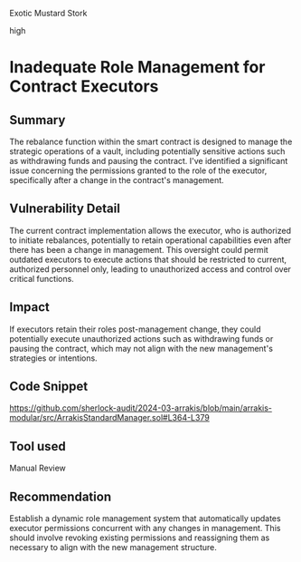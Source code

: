 Exotic Mustard Stork

high

# Inadequate Role Management for Contract Executors

## Summary
The rebalance function within the smart contract is designed to manage the strategic operations of a vault, including potentially sensitive actions such as withdrawing funds and pausing the contract. I've identified a significant issue concerning the permissions granted to the role of the executor, specifically after a change in the contract's management.

## Vulnerability Detail
The current contract implementation allows the executor, who is authorized to initiate rebalances, potentially to retain operational capabilities even after there has been a change in management. This oversight could permit outdated executors to execute actions that should be restricted to current, authorized personnel only, leading to unauthorized access and control over critical functions.

## Impact
If executors retain their roles post-management change, they could potentially execute unauthorized actions such as withdrawing funds or pausing the contract, which may not align with the new management's strategies or intentions.

## Code Snippet
https://github.com/sherlock-audit/2024-03-arrakis/blob/main/arrakis-modular/src/ArrakisStandardManager.sol#L364-L379

## Tool used

Manual Review

## Recommendation

Establish a dynamic role management system that automatically updates executor permissions concurrent with any changes in management. This should involve revoking existing permissions and reassigning them as necessary to align with the new management structure.

